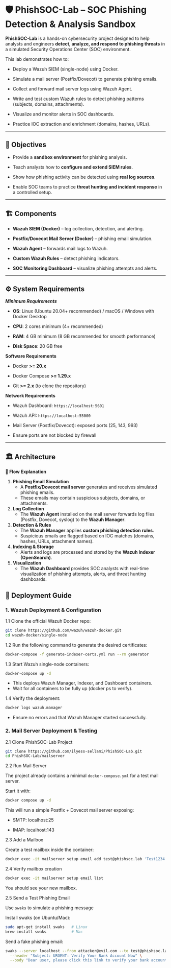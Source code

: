 # 🛡️ PhishSOC-Lab – SOC Phishing Detection & Analysis Sandbox

**PhishSOC-Lab** is a hands-on cybersecurity project designed to help analysts and engineers **detect, analyze, and respond to phishing threats** in a simulated Security Operations Center (SOC) environment.

This lab demonstrates how to:

- Deploy a Wazuh SIEM (single-node) using Docker.

- Simulate a mail server (Postfix/Dovecot) to generate phishing emails.

- Collect and forward mail server logs using Wazuh Agent.

- Write and test custom Wazuh rules to detect phishing patterns (subjects, domains, attachments).
 
- Visualize and monitor alerts in SOC dashboards.

- Practice IOC extraction and enrichment (domains, hashes, URLs).

---

## 🎯 Objectives

- Provide a **sandbox environment** for phishing analysis.

- Teach analysts how to **configure and extend SIEM rules**.

- Show how phishing activity can be detected using **real log sources**.

- Enable SOC teams to practice **threat hunting and incident response** in a controlled setup.

---

## 🏗️ Components

- **Wazuh SIEM (Docker)** – log collection, detection, and alerting.

- **Postfix/Dovecot Mail Server (Docker)** – phishing email simulation.

- **Wazuh Agent** – forwards mail logs to Wazuh.

- **Custom Wazuh Rules** – detect phishing indicators.

- **SOC Monitoring Dashboard** – visualize phishing attempts and alerts.

---

## ⚙️ System Requirements
***Minimum Requirements***

- **OS**: Linux (Ubuntu 20.04+ recommended) / macOS / Windows with Docker Desktop

- **CPU**: 2 cores minimum (4+ recommended)

- **RAM**: 4 GB minimum (8 GB recommended for smooth performance)

- **Disk Space**: 20 GB free

**Software Requirements**

- Docker **>= 20.x**

- Docker Compose **>= 1.29.x**

- Git **>= 2.x** (to clone the repository)

**Network Requirements**

- Wazuh Dashboard: `https://localhost:5601`

- Wazuh API: `https://localhost:55000`

- Mail Server (Postfix/Dovecot): exposed ports (25, 143, 993)

- Ensure ports are not blocked by firewall

---

## 🏛️ Architecture
**🔄 Flow Explanation**
1. **Phishing Email Simulation**
   - A **Postfix/Dovecot mail server** generates and receives simulated phishing emails.
   - These emails may contain suspicious subjects, domains, or attachments.
2. **Log Collection**
   - The **Wazuh Agent** installed on the mail server forwards log files (Postfix, Dovecot, syslog) to the **Wazuh Manager**.
3. **Detection & Rules**
   - The **Wazuh Manager** applies **custom phishing detection rules**.
   - Suspicious emails are flagged based on IOC matches (domains, hashes, URLs, attachment names).
4. **Indexing & Storage**
   - Alerts and logs are processed and stored by the **Wazuh Indexer (OpenSearch)**.
5. **Visualization**
   - The **Wazuh Dashboard** provides SOC analysts with real-time visualization of phishing attempts, alerts, and threat hunting dashboards.

## 🚀 Deployment Guide

### 1. Wazuh Deployment & Configuration
1.1 Clone the official Wazuh Docker repo:
```bash
git clone https://github.com/wazuh/wazuh-docker.git
cd wazuh-docker/single-node
```

1.2 Run the following command to generate the desired certificates:
```bash
docker-compose -f generate-indexer-certs.yml run --rm generator
```

1.3 Start Wazuh single-node containers:
```bash
docker-compose up -d
```
- This deploys Wazuh Manager, Indexer, and Dashboard containers.
- Wait for all containers to be fully up (docker ps to verify).

1.4 Verify the deployment:
```bash
docker logs wazuh.manager
```
- Ensure no errors and that Wazuh Manager started successfully.

### 2. Mail Server Deployment & Testing

2.1 Clone PhishSOC-Lab Project

```bash 
git clone https://github.com/ilyess-sellami/PhishSOC-Lab.git
cd PhishSOC-Lab/mailserver
```

2.2 Run Mail Server

The project already contains a minimal `docker-compose.yml` for a test mail server.

Start it with:

```bash
docker compose up -d
```

This will run a simple Postfix + Dovecot mail server exposing:

- SMTP: localhost:25

- IMAP: localhost:143

2.3 Add a Mailbox

Create a test mailbox inside the container:

```bash
docker exec -it mailserver setup email add test@phishsoc.lab 'Test1234'
```

2.4 Verify mailbox creation

```bash
docker exec -it mailserver setup email list
```

You should see your new mailbox.

2.5 Send a Test Phishing Email

Use `swaks` to simulate a phishing message

Install swaks (on Ubuntu/Mac):

```bash
sudo apt-get install swaks   # Linux
brew install swaks           # Mac
```

Send a fake phishing email:

```bash
swaks --server localhost --from attacker@evil.com --to test@phishsoc.lab \
  --header "Subject: URGENT: Verify Your Bank Account Now" \
  --body "Dear user, please click this link to verify your bank account: http://malicious-site.com/login"
```

